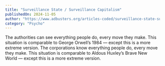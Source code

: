```yaml
---
title: "Surveillance State / Surveillance Capitalism"
publishedOn: 2024-11-05
author: "https://www.adbusters.org/articles-coded/surveillance-state-surveillance-capitalism"
category: "Psycho"
---
```


The authorities can see everything people do, every move they make. This situation is comparable to George Orwell’s 1984 — except this is a more extreme version. The corporations know everything people do, every move they make. This situation is comparable to Aldous Huxley’s Brave New World
— except this is a more extreme version.
